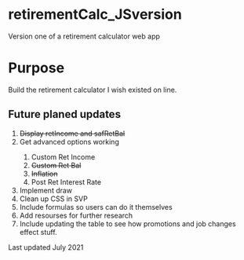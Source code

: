 # retirementCalc_JSversion
Version one of a retirement calculator web app

<h1>Purpose</h1>
<p>Build the retirement calculator I wish existed on line.</p>

<h2>Future planed updates</h2>
<ol>
  <li><s>Display retIncome and safRetBal</s></li>
  <li>Get advanced options working</li>
    <ol>
      <li>Custom Ret Income</li>
      <li><s>Custom Ret Bal</s></li>
      <li><s>Inflation</s></li>
      <li>Post Ret Interest Rate</li>
    </ol>
  <li>Implement draw</li>
  <li>Clean up CSS in SVP</li>
  <li>Include formulas so users can do it themselves</li>
  <li>Add resourses for further research</li>
  <li>Include updating the table to see how promotions and job changes effect stuff.</li>
</ol>

<p>Last updated July 2021</p>

